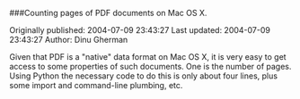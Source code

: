 ###Counting pages of PDF documents on Mac OS X.

Originally published: 2004-07-09 23:43:27
Last updated: 2004-07-09 23:43:27
Author: Dinu Gherman

Given that PDF is a "native" data format on Mac OS X, it is very easy to get access to some properties of such documents. One is the number of pages. Using Python the necessary code to do this is only about four lines, plus some import and command-line plumbing, etc.